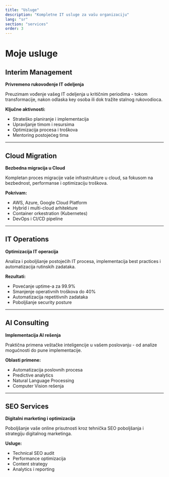 ```yaml
---
title: "Usluge"
description: "Kompletne IT usluge za vašu organizaciju"
lang: "sr"
section: "services"
order: 3
---
```


# Moje usluge

## Interim Management

**Privremeno rukovođenje IT odeljenja**

Preuzimam vođenje vašeg IT odeljenja u kritičnim periodima - tokom transformacije, nakon odlaska key osoba ili dok tražite stalnog rukovodioca.

**Ključne aktivnosti:**

- Strateško planiranje i implementacija
- Upravljanje timom i resursima
- Optimizacija procesa i troškova
- Mentoring postojećeg tima

---

## Cloud Migration

**Bezbedna migracija u Cloud**

Kompletan proces migracije vaše infrastrukture u cloud, sa fokusom na bezbednost, performanse i optimizaciju troškova.

**Pokrivam:**

- AWS, Azure, Google Cloud Platform
- Hybrid i multi-cloud arhitekture
- Container orkestration (Kubernetes)
- DevOps i CI/CD pipeline

---

## IT Operations

**Optimizacija IT operacija**

Analiza i poboljšanje postojećih IT procesa, implementacija best practices i automatizacija rutinskih zadataka.

**Rezultati:**

- Povećanje uptime-a za 99.9%
- Smanjenje operativnih troškova do 40%
- Automatizacija repetitivnih zadataka
- Poboljšanje security posture

---

## AI Consulting

**Implementacija AI rešenja**

Praktična primena veštačke inteligencije u vašem poslovanju - od analize mogućnosti do pune implementacije.

**Oblasti primene:**

- Automatizacija poslovnih procesa
- Predictive analytics
- Natural Language Processing
- Computer Vision rešenja

---

## SEO Services

**Digitalni marketing i optimizacija**

Poboljšanje vaše online prisutnosti kroz tehnička SEO poboljšanja i strategiju digitalnog marketinga.

**Usluge:**

- Technical SEO audit
- Performance optimizacija
- Content strategy
- Analytics i reporting
